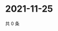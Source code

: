 # 2021-11-25

共 0 条

<!-- BEGIN WEIBO -->
<!-- 最后更新时间 Thu Nov 25 2021 07:00:51 GMT+0800 (China Standard Time) -->

<!-- END WEIBO -->
